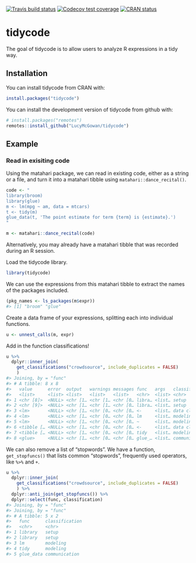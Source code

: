 
<!-- README.md is generated from README.Rmd. Please edit that file -->

<!-- badges: start -->

[![Travis build
status](https://travis-ci.org/LucyMcGowan/tidycode.svg?branch=master)](https://travis-ci.org/LucyMcGowan/tidycode)
[![Codecov test
coverage](https://codecov.io/gh/LucyMcGowan/tidycode/branch/master/graph/badge.svg)](https://codecov.io/gh/LucyMcGowan/tidycode?branch=master)
[![CRAN
status](https://www.r-pkg.org/badges/version/tidycode)](https://cran.r-project.org/package=tidycode)
<!-- badges: end -->

# tidycode

The goal of tidycode is to allow users to analyze R expressions in a
tidy way.

## Installation

You can install tidycode from CRAN with:

``` r
install.packages("tidycode")
```

You can install the development version of tidycode from github with:

``` r
# install.packages("remotes")
remotes::install_github("LucyMcGowan/tidycode")
```

## Example

### Read in exisiting code

Using the matahari package, we can read in existing code, either as a
string or a file, and turn it into a matahari tibble using
`matahari::dance_recital()`.

``` r
code <- "
library(broom)
library(glue)
m <- lm(mpg ~ am, data = mtcars)
t <- tidy(m)
glue_data(t, 'The point estimate for term {term} is {estimate}.')
"

m <- matahari::dance_recital(code)
```

Alternatively, you may already have a matahari tibble that was recorded
during an R session.

Load the tidycode library.

``` r
library(tidycode)
```

We can use the expressions from this matahari tibble to extract the
names of the packages included.

``` r
(pkg_names <- ls_packages(m$expr))
#> [1] "broom" "glue"
```

Create a data frame of your expressions, splitting each into individual
functions.

``` r
u <- unnest_calls(m, expr)
```

Add in the function classifications\!

``` r
u %>%
  dplyr::inner_join(
    get_classifications("crowdsource", include_duplicates = FALSE)
    )
#> Joining, by = "func"
#> # A tibble: 8 x 8
#>   value      error  output   warnings messages func   args   classification
#>   <list>     <list> <list>   <list>   <list>   <chr>  <list> <chr>         
#> 1 <chr [8]>  <NULL> <chr [1… <chr [1… <chr [0… libra… <list… setup         
#> 2 <chr [9]>  <NULL> <chr [1… <chr [1… <chr [0… libra… <list… setup         
#> 3 <lm>       <NULL> <chr [1… <chr [0… <chr [0… <-     <list… data cleaning 
#> 4 <lm>       <NULL> <chr [1… <chr [0… <chr [0… lm     <list… modeling      
#> 5 <lm>       <NULL> <chr [1… <chr [0… <chr [0… ~      <list… modeling      
#> 6 <tibble [… <NULL> <chr [1… <chr [0… <chr [0… <-     <list… data cleaning 
#> 7 <tibble [… <NULL> <chr [1… <chr [0… <chr [0… tidy   <list… modeling      
#> 8 <glue>     <NULL> <chr [1… <chr [0… <chr [0… glue_… <list… communication
```

We can also remove a list of “stopwords”. We have a function,
`get_stopfuncs()` that lists common “stopwords”, frequently used
operators, like `%>%` and `+`.

``` r
u %>%
  dplyr::inner_join(
    get_classifications("crowdsource", include_duplicates = FALSE)
    ) %>%
  dplyr::anti_join(get_stopfuncs()) %>%
  dplyr::select(func, classification)
#> Joining, by = "func"
#> Joining, by = "func"
#> # A tibble: 5 x 2
#>   func      classification
#>   <chr>     <chr>         
#> 1 library   setup         
#> 2 library   setup         
#> 3 lm        modeling      
#> 4 tidy      modeling      
#> 5 glue_data communication
```
